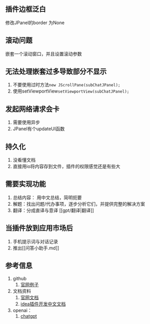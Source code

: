 ## 插件边框泛白
修改JPanel的border 为None

## 滚动问题
嵌套一个滚动窗口，并且设置滚动参数

## 无法处理嵌套过多导致部分不显示
1. 不要使用过时方法`new JScrollPane(subChatJPanel);`
2. 使用setViewportView`setViewportView(subChatJPanel);`

## 发起网络请求会卡
1. 需要使用异步
2. JPanel有个updateUI函数

## 持久化
1. 没看懂文档
2. 直接用io将内容存到文件，插件的权限感觉还是有些大

## 需要实现功能
1. 总结内容： 用中文总结，简明扼要
2. 解题：找出问题/代办事项，逐步分析它们，并提供完整的解决方案
3. 翻译：分成直译与意译 [[gpt/翻译|翻译]]

## 当插件放到应用市场后
1. 手机提示词与对话记录
2. 推出[[问答小助手.md]]

## 参考信息
1. github
   1. [官网例子](https://github.com/JetBrains/intellij-sdk-code-samples)
2. 文档资料
   1. [官网文档](https://plugins.jetbrains.com/docs/intellij/welcome.html)
   2. [idea插件开发中文文档](https://www.ideaplugin.com/idea-docs/)
3. openai：
   1. [chatgpt](https://chat.openai.com/)